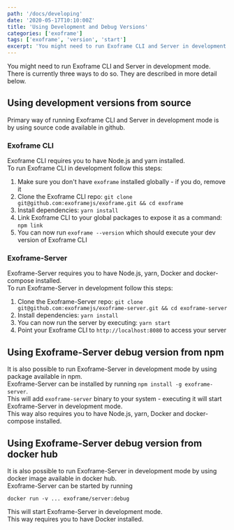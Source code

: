 ```yaml
---
path: '/docs/developing'
date: '2020-05-17T10:10:00Z'
title: 'Using Development and Debug Versions'
categories: ['exoframe']
tags: ['exoframe', 'version', 'start']
excerpt: 'You might need to run Exoframe CLI and Server in development mode. '
---
```


You might need to run Exoframe CLI and Server in development mode.  
There is currently three ways to do so.
They are described in more detail below.

## Using development versions from source

Primary way of running Exoframe CLI and Server in development mode is by using source code available in github.

### Exoframe CLI

Exoframe CLI requires you to have Node.js and yarn installed.  
To run Exoframe CLI in development follow this steps:

1. Make sure you don't have `exoframe` installed globally - if you do, remove it
2. Clone the Exoframe CLI repo: `git clone git@github.com:exoframejs/exoframe.git && cd exoframe`
3. Install dependencies: `yarn install`
4. Link Exoframe CLI to your global packages to expose it as a command: `npm link`
5. You can now run `exoframe --version` which should execute your dev version of Exoframe CLI

### Exoframe-Server

Exoframe-Server requires you to have Node.js, yarn, Docker and docker-compose installed.  
To run Exoframe-Server in development follow this steps:

1. Clone the Exoframe-Server repo: `git clone git@github.com:exoframejs/exoframe-server.git && cd exoframe-server`
2. Install dependencies: `yarn install`
3. You can now run the server by executing: `yarn start`
4. Point your Exoframe CLI to `http://localhost:8080` to access your server

## Using Exoframe-Server debug version from npm

It is also possible to run Exoframe-Server in development mode by using package available in npm.  
Exoframe-Server can be installed by running `npm install -g exoframe-server`.  
This will add `exoframe-server` binary to your system - executing it will start Exoframe-Server in development mode.  
This way also requires you to have Node.js, yarn, Docker and docker-compose installed.

## Using Exoframe-Server debug version from docker hub

It is also possible to run Exoframe-Server in development mode by using docker image available in docker hub.  
Exoframe-Server can be started by running

`docker run -v ... exoframe/server:debug`

This will start Exoframe-Server in development mode.  
This way requires you to have Docker installed.

